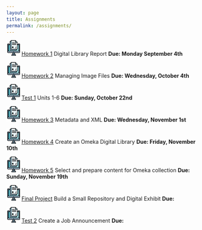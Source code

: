 ```yaml
---
layout: page
title: Assignments
permalink: /assignments/
---
```


![homework](/assets/hw.jpg) [Homework 1](https://markwolfeman.github.io/ist653/assignments/homework1) Digital Library Report **Due: Monday September 4th**

![homework](/assets/hw.jpg) [Homework 2](https://markwolfeman.github.io/ist653/assignments/homework2) Managing Image Files **Due: Wednesday, October 4th**

![homework](/assets/hw.jpg) [Test 1]() Units 1-6 **Due: Sunday, October 22nd**

![homework](/assets/hw.jpg) [Homework 3](https://markwolfeman.github.io/ist653/assignments/homework3) Metadata and XML **Due: Wednesday, November 1st**

![homework](/assets/hw.jpg) [Homework 4](https://markwolfeman.github.io/ist653/assignments/homework4) Create an Omeka Digital Library **Due: Friday, November 10th**

![homework](/assets/hw.jpg) [Homework 5](https://markwolfeman.github.io/ist653/assignments/homework5) Select and prepare content for Omeka collection **Due: Sunday, November 19th**

![homework](/assets/hw.jpg) [Final Project](https://markwolfeman.github.io/ist653/assignments/) Build a Small Repository and Digital Exhibit **Due:**

![homework](/assets/hw.jpg) [Test 2](https://markwolfeman.github.io/ist653/assignments/) Create a Job Announcement **Due:**




